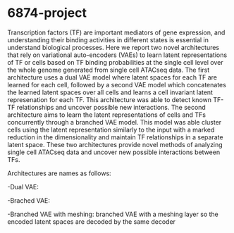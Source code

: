 # 6874-project
Transcription factors (TF) are important mediators of gene expression, and understanding their binding activities in different states is essential in understand biological processes.  Here we report two novel architectures that rely on variational auto-encoders (VAEs) to learn latent representations of TF or cells based on TF binding probabilities at the single cell level over the whole genome generated from single cell ATACseq data. The first architecture uses a dual VAE model where latent spaces for each TF are learned for each cell, followed by a second VAE model which concatenates the learned latent spaces over all cells and learns a cell invariant latent represenation for each TF. This architecture was able to detect known TF-TF relationships and uncover possible new interactions. The second architecture aims to learn the latent representations of cells and TFs concurrently through a branched VAE model. This model was able cluster cells using the latent representation similarly to the input with a marked reduction in the dimensionality and maintain TF relationships in a separate latent space. These two architectures provide novel methods of analyzing single cell ATACseq data and uncover new possible interactions between TFs. 

Architectures are names as follows:

-Dual VAE: 

-Brached VAE:

-Branched VAE with meshing: branched VAE with a meshing layer so the encoded latent spaces are decoded by the same decoder
